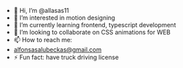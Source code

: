 - 👋 Hi, I’m @allasas11
- 👀 I’m interested in motion designing
- 🌱 I’m currently learning frontend, typescript development
- 💞️ I’m looking to collaborate on CSS animations for WEB 
- 📫 How to reach me:
- alfonsasalubeckas@gmail.com
- ⚡ Fun fact: have truck driving license

<!---
allasas11/allasas11 is a ✨ special ✨ repository because its `README.md` (this file) appears on your GitHub profile.
You can click the Preview link to take a look at your changes.
--->
